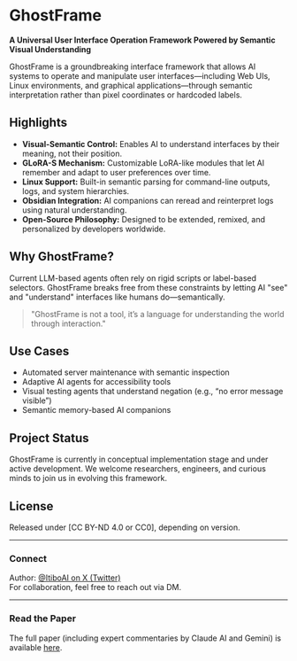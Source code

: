 # GhostFrame

**A Universal User Interface Operation Framework Powered by Semantic Visual Understanding**

GhostFrame is a groundbreaking interface framework that allows AI systems to operate and manipulate user interfaces—including Web UIs, Linux environments, and graphical applications—through semantic interpretation rather than pixel coordinates or hardcoded labels.

## Highlights

- **Visual-Semantic Control:** Enables AI to understand interfaces by their meaning, not their position.
- **GLoRA-S Mechanism:** Customizable LoRA-like modules that let AI remember and adapt to user preferences over time.
- **Linux Support:** Built-in semantic parsing for command-line outputs, logs, and system hierarchies.
- **Obsidian Integration:** AI companions can reread and reinterpret logs using natural understanding.
- **Open-Source Philosophy:** Designed to be extended, remixed, and personalized by developers worldwide.

## Why GhostFrame?

Current LLM-based agents often rely on rigid scripts or label-based selectors. GhostFrame breaks free from these constraints by letting AI "see" and "understand" interfaces like humans do—semantically.

> "GhostFrame is not a tool, it’s a language for understanding the world through interaction."

## Use Cases

- Automated server maintenance with semantic inspection
- Adaptive AI agents for accessibility tools
- Visual testing agents that understand negation (e.g., “no error message visible”)
- Semantic memory-based AI companions

## Project Status

GhostFrame is currently in conceptual implementation stage and under active development.
We welcome researchers, engineers, and curious minds to join us in evolving this framework.

## License

Released under [CC BY-ND 4.0 or CC0], depending on version.

---

### Connect

Author: [@ItiboAI on X (Twitter)](https://x.com/ItiboAI)  
For collaboration, feel free to reach out via DM.

---

### Read the Paper

The full paper (including expert commentaries by Claude AI and Gemini) is available [here](LINK_TO_ARXIV_OR_GITHUB_PDF).

